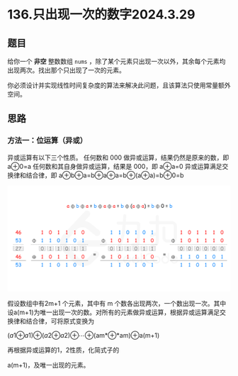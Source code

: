 # 136.只出现一次的数字2024.3.29

## 题目

给你一个 **非空** 整数数组 `nums` ，除了某个元素只出现一次以外，其余每个元素均出现两次。找出那个只出现了一次的元素。

你必须设计并实现线性时间复杂度的算法来解决此问题，且该算法只使用常量额外空间。

## 思路

### 方法一：位运算（异或）

异或运算有以下三个性质。
任何数和 000 做异或运算，结果仍然是原来的数，即 a⊕0=a
任何数和其自身做异或运算，结果是 000，即 a⊕a=0
异或运算满足交换律和结合律，即 a⊕b⊕a=b⊕a⊕a=b⊕(a⊕a)=b⊕0=b

![img](images/3.PNG)

假设数组中有2m+1 个元素，其中有 m 个数各出现两次，一个数出现一次。其中设a(m+1)为唯一出现一次的数。对所有的元素做异或运算，根据异或运算满足交换律和结合律，可将原式变换为

(*a*1⊕*a*1)⊕(*a*2⊕*a*2)⊕⋯⊕(am*⊕*am)⊕a(m+1)

再根据异或运算的1，2性质，化简式子的

a(m+1)，及唯一出现的元素。